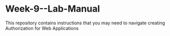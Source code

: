 # Week-9--Lab-Manual
This repository contains instructions that you may need to navigate creating Authorization for Web Applications
